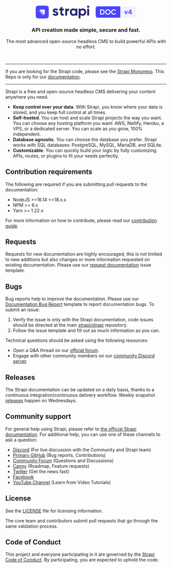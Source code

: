 <p align="center">
  <a href="https://strapi.io">
    <img src="./docusaurus/static/img/logo.png" width="314px" alt="Strapi logo" />
  </a>
</p>
<h3 align="center">API creation made simple, secure and fast.</h3>
<p align="center">The most advanced open-source headless CMS to build powerful APIs with no effort.</p>
<br />

---

If you are looking for the Strapi code, please see the [Strapi Monorepo](https://github.com/strapi/strapi). This Repo is only for our [documentation](https://strapi.io/documentation).

---

Strapi is a free and open-source headless CMS delivering your content anywhere you need.

- **Keep control over your data**. With Strapi, you know where your data is stored, and you keep full control at all times.
- **Self-hosted**. You can host and scale Strapi projects the way you want. You can choose any hosting platform you want: AWS, Netlify, Heroku, a VPS, or a dedicated server. You can scale as you grow, 100% independent.
- **Database agnostic**. You can choose the database you prefer. Strapi works with SQL databases: PostgreSQL, MySQL, MariaDB, and SQLite.
- **Customizable**. You can quickly build your logic by fully customizing APIs, routes, or plugins to fit your needs perfectly.

## Contribution requirements

The following are required if you are submitting pull requests to the documentation:

- NodeJS >=16.14 <=18.x.x
- NPM >= 6.x
- Yarn >= 1.22.x

For more information on how to contribute, please read our [contribution guide](./CONTRIBUTING.md).

## Requests

Requests for new documentation are highly encouraged, this is not limited to new additions but also changes or more information requested on existing documentation. Please use our [request documentation](https://github.com/strapi/documentation/issues/new?template=DOC_REQUEST.md&title%5B%5D=REQUEST) issue template.

## Bugs

Bug reports help to improve the documentation. Please use our [Documentation Bug Report](https://github.com/strapi/documentation/issues/new?template=BUG_REPORT.yml) template to report documentation bugs. To submit an issue:

1. Verify the issue is only with the Strapi documentation, code issues should be directed at the main [strapi/strapi](https://github.com/strapi/strapi) repository.
2. Follow the issue template and fill out as much information as you can.
  
Technical questions should be asked using the following resources:

- Open a Q&A thread on our [official forum](https://forum.strapi.io).
- Engage with other community members on our [community Discord server](https://discord.strapi.io).

## Releases

The Strapi documentation can be updated on a daily basis, thanks to a continuous integration/continuous delivery workflow. Weekly snapshot [releases](https://github.com/strapi/documentation/releases) happen on Wednesdays.

## Community support

For general help using Strapi, please refer to [the official Strapi documentation](https://strapi.io/documentation/). For additional help, you can use one of these channels to ask a question:

- [Discord](http://discord.strapi.io) (For live discussion with the Community and Strapi team)
- [Primary GitHub](https://github.com/strapi/strapi) (Bug reports, Contributions)
- [Community Forum](https://forum.strapi.io) (Questions and Discussions)
- [Canny](https://strapi.canny.io/) (Roadmap, Feature requests)
- [Twitter](https://twitter.com/strapijs) (Get the news fast)
- [Facebook](https://www.facebook.com/Strapi-616063331867161)
- [YouTube Channel](https://www.youtube.com/strapi) (Learn from Video Tutorials)

## License

See the [LICENSE](./LICENSE) file for licensing information.

The core team and contributors submit pull requests that go through the same validation process.

## Code of Conduct

This project and everyone participating in it are governed by the [Strapi Code of Conduct](CODE_OF_CONDUCT.md). By participating, you are expected to uphold the code.
